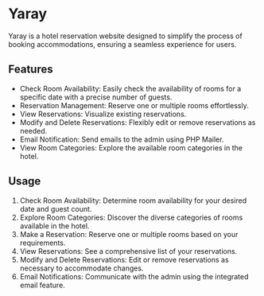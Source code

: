 # Yaray
 Yaray is a hotel reservation website designed to simplify the process of booking accommodations, ensuring a seamless experience for users.

## Features
- Check Room Availability: Easily check the availability of rooms for a specific date with a precise number of guests.
- Reservation Management: Reserve one or multiple rooms effortlessly.
- View Reservations: Visualize existing reservations.
- Modify and Delete Reservations: Flexibly edit or remove reservations as needed.
- Email Notification: Send emails to the admin using PHP Mailer.
- View Room Categories: Explore the available room categories in the hotel.

## Usage
1. Check Room Availability: Determine room availability for your desired date and guest count.
2. Explore Room Categories: Discover the diverse categories of rooms available in the hotel.
3. Make a Reservation: Reserve one or multiple rooms based on your requirements.
4. View Reservations: See a comprehensive list of your reservations.
5. Modify and Delete Reservations: Edit or remove reservations as necessary to accommodate changes.
6. Email Notifications: Communicate with the admin using the integrated email feature.
